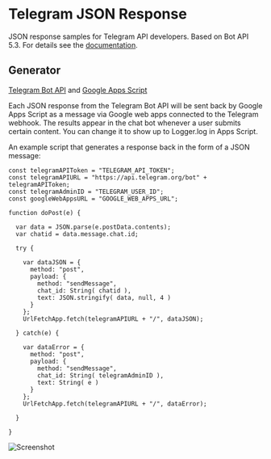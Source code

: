 # Telegram JSON Response

JSON response samples for Telegram API developers. Based on Bot API 5.3. For details see the [documentation](https://core.telegram.org/bots/api).

## Generator

[Telegram Bot API](https://core.telegram.org/bots/api) and [Google Apps Script](https://developers.google.com/apps-script)

Each JSON response from the Telegram Bot API will be sent back by Google Apps Script as a message via Google web apps connected to the Telegram webhook. The results appear in the chat bot whenever a user submits certain content. You can change it to show up to Logger.log in Apps Script.

An example script that generates a response back in the form of a JSON message:

```
const telegramAPIToken = "TELEGRAM_API_TOKEN";
const telegramAPIURL = "https://api.telegram.org/bot" + telegramAPIToken;
const telegramAdminID = "TELEGRAM_USER_ID";
const googleWebAppsURL = "GOOGLE_WEB_APPS_URL";

function doPost(e) {
  
  var data = JSON.parse(e.postData.contents);
  var chatid = data.message.chat.id;
  
  try {
    
    var dataJSON = {
      method: "post",
      payload: {
        method: "sendMessage",
        chat_id: String( chatid ),
        text: JSON.stringify( data, null, 4 )
      }
    };
    UrlFetchApp.fetch(telegramAPIURL + "/", dataJSON);
      
  } catch(e) {
    
    var dataError = {
      method: "post",
      payload: {
        method: "sendMessage",
        chat_id: String( telegramAdminID ),
        text: String( e )
      }
    };
    UrlFetchApp.fetch(telegramAPIURL + "/", dataError);
    
  }
  
}

```

![Screenshot](https://blogger.googleusercontent.com/img/a/AVvXsEiC-kbpUbn77o41hH2ZPkOCGX5K6CVVpyWOnVNoF-ZXEfxWqczInNuxZmGWu9Itq0ZwGjTl-0j9bsxwOtxMPoy7TluRcVfqx-V6_omi87HbiHCF7RxiWoxx8ov4rFX3w_vde2qSyPitllZjNPboOiBS5QNOOOZ4JMsUZLY5wYBmnPH2j9ayYv89qQ3GiQ=s0)
